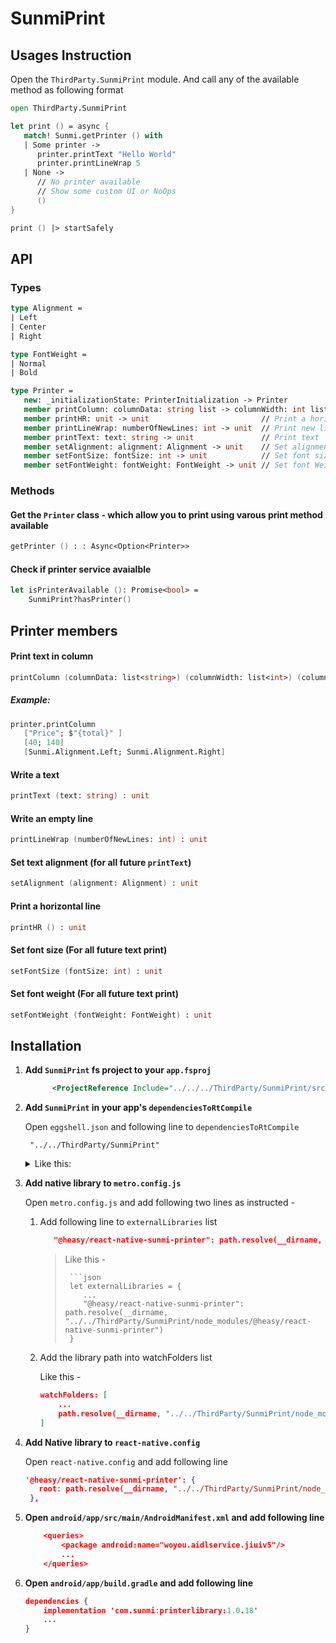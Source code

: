 ﻿# SunmiPrint

## Usages Instruction
Open the `ThirdParty.SunmiPrint` module. And call any of the available method as following format

```fsharp
open ThirdParty.SunmiPrint

let print () = async {
   match! Sunmi.getPrinter () with
   | Some printer ->
      printer.printText "Hello World"
      printer.printLineWrap 5
   | None ->
      // No printer available
      // Show some custom UI or NoOps
      ()
}

print () |> startSafely

```

## API

### Types

```fsharp
type Alignment =
| Left
| Center
| Right
```

```fsharp
type FontWeight =
| Normal
| Bold
```

```fsharp
type Printer =
   new: _initializationState: PrinterInitialization -> Printer
   member printColumn: columnData: string list -> columnWidth: int list -> columnAlignment: Alignment list -> 'a
   member printHR: unit -> unit                         // Print a horizontal line
   member printLineWrap: numberOfNewLines: int -> unit  // Print new lines.
   member printText: text: string -> unit               // Print text
   member setAlignment: alignment: Alignment -> unit    // Set alignment for text. see `Alignment` type above for available options
   member setFontSize: fontSize: int -> unit            // Set font size
   member setFontWeight: fontWeight: FontWeight -> unit // Set font Weight. See `FontWeight` above
```

### Methods

#### Get the `Printer` class - which allow you to print using varous print method available
```fsharp
getPrinter () : : Async<Option<Printer>>
```

#### Check if printer service avaialble
```fsharp
let isPrinterAvailable (): Promise<bool> =
    SunmiPrint?hasPrinter()
```

## Printer members

#### Print text in column
```fsharp
printColumn (columnData: list<string>) (columnWidth: list<int>) (columnAlignment: list<Alignment>) : unit
```
##### Example: 
```fsharp
printer.printColumn
   ["Price"; $"{total}" ]
   [40; 140]
   [Sunmi.Alignment.Left; Sunmi.Alignment.Right]
```


#### Write a text
```fsharp
printText (text: string) : unit
```

#### Write an empty line
```fsharp
printLineWrap (numberOfNewLines: int) : unit
```

#### Set text alignment (for all future `printText`)
```fsharp
setAlignment (alignment: Alignment) : unit
```


#### Print a horizontal line
```fsharp
printHR () : unit
```


#### Set font size (For all future text print)
```fsharp
setFontSize (fontSize: int) : unit
```

#### Set font weight (For all future text print)
```fsharp
setFontWeight (fontWeight: FontWeight) : unit
```

## Installation
   1. **Add `SunmiPrint` fs project to your `app.fsproj`**
      ```xml
            <ProjectReference Include="../../../ThirdParty/SunmiPrint/src/SunmiPrint.fsproj" />
        ```
   2. **Add `SunmiPrint` in your app's `dependenciesToRtCompile`**

      Open `eggshell.json` and following line to `dependenciesToRtCompile`
         ```
          "../../ThirdParty/SunmiPrint"
         ```
      <details>
      <summary>Like this:</summary> 
      
      > eggshell.json:
      >   ```json
      >       "render": {
      >            "dependenciesToRtCompile": [
      >                "../../ThirdParty/SunmiPrint" 
      >            ]
      >       }
      >   ...
      >   ```
      </details>
   3. **Add native library to `metro.config.js`**
      
      Open `metro.config.js` and add following two lines as instructed - 
      1. Add following line to `externalLibraries` list
      
         ```json
            "@heasy/react-native-sunmi-printer": path.resolve(__dirname, "../../ThirdParty/SunmiPrint/node_modules/@heasy/react-native-sunmi-printer")
         ```
         
         >  Like this - 
         > 
         >      ```json
         >      let externalLibraries = {
         >         ...
         >         "@heasy/react-native-sunmi-printer": path.resolve(__dirname, "../../ThirdParty/SunmiPrint/node_modules/@heasy/react-native-sunmi-printer")
         >      }

      2. Add the library path into watchFolders list
      
         Like this -
         ```json
         watchFolders: [
             ...
             path.resolve(__dirname, "../../ThirdParty/SunmiPrint/node_modules")
         ]
         ```
   4. **Add Native library to `react-native.config`**

      Open `react-native.config` and add following line 
      ```json
      '@heasy/react-native-sunmi-printer': {
         root: path.resolve(__dirname, "../../ThirdParty/SunmiPrint/node_modules/@heasy/react-native-sunmi-printer"),
       },
      ```
      
   5. **Open `android/app/src/main/AndroidManifest.xml` and add following line**

        ```json
            <queries>
                <package android:name="woyou.aidlservice.jiuiv5"/>
                ...
            </queries>
        ```
   
   6. **Open `android/app/build.gradle` and add following line**
        
        ```json
        dependencies {
            implementation 'com.sunmi:printerlibrary:1.0.18'
            ...
        }
        ```